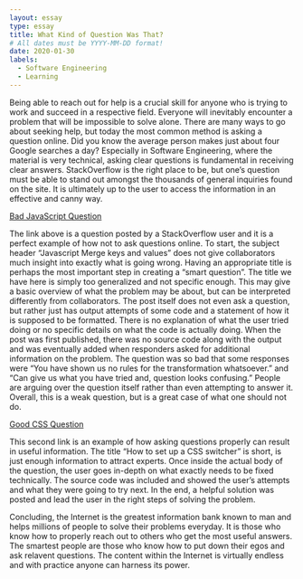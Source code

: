```yaml
---
layout: essay
type: essay
title: What Kind of Question Was That?
# All dates must be YYYY-MM-DD format!
date: 2020-01-30
labels:
  - Software Engineering
  - Learning
---
```


Being able to reach out for help is a crucial skill for anyone who is trying to work and succeed in a respective field. Everyone will inevitably encounter a problem that will be impossible to solve alone. There are many ways to go about seeking help, but today the most common method is asking a question online. Did you know the average person makes just about four Google searches a day? Especially in Software Engineering, where the material is very technical, asking clear questions is fundamental in receiving clear answers. StackOverflow is the right place to be, but one’s question must be able to stand out amongst the thousands of general inquiries found on the site. It is ultimately up to the user to access the information in an effective and canny way. 

[Bad JavaScript Question](https://stackoverflow.com/questions/59999013/javascript-merge-keys-and-values)

The link above is a question posted by a StackOverflow user and it is a perfect example of how not to ask questions online. To start, the subject header “Javascript Merge keys and values” does not give collaborators much insight into exactly what is going wrong. Having an appropriate title is perhaps the most important step in creating a “smart question”. The title we have here is simply too generalized and not specific enough. This may give a basic overview of what the problem may be about, but can be interpreted differently from collaborators. The post itself does not even ask a question, but rather just has output attempts of some code and a statement of how it is supposed to be formatted. There is no explanation of what the user tried doing or no specific details on what the code is actually doing. When the post was first published, there was no source code along with the output and was eventually added when responders asked for additional information on the problem. The question was so bad that some responses were “You have shown us no rules for the transformation whatsoever.” and “Can give us what you have tried and, question looks confusing.” People are arguing over the question itself rather than even attempting to answer it. Overall, this is a weak question, but is a great case of what one should not do.

[Good CSS Question](https://stackoverflow.com/questions/5118/how-to-set-up-a-css-switcher)

This second link is an example of how asking questions properly can result in useful information. The title “How to set up a CSS switcher” is short, is just enough information to attract experts. Once inside the actual body of the question, the user goes in-depth on what exactly needs to be fixed technically. The source code was included and showed the user’s attempts and what they were going to try next. In the end, a helpful solution was posted and lead the user in the right steps of solving the problem. 

Concluding, the Internet is the greatest information bank known to man and helps millions of people to solve their problems everyday. It is those who know how to properly reach out to others who get the most useful answers. The smartest people are those who know how to put down their egos and ask relavent questions. The content within the Internet is virtually endless and with practice anyone can harness its power. 
